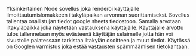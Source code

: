 Yksinkertainen Node sovellus joka renderöi käyttäjälle ilmoittautumislomakkeen iltakyläpaikan arvonnan suorittamiseksi. Sovellus tallentaa osallistujan tiedot google sheets tiedostoon. Samalla arvotaan iltakyläpaikka joka näytetään vastauksena käyttäjälle. Käyttäjälle arvottu tulos tallennetaan myös evästeenä käyttäjän selaimelle jotta hän voi sivustolle palatessaan tarkistaa iltakylän osoitteen ja muut tiedot.
Käytössä on Googlen varmistus joka estää vastausten spämmäämisen tietokantaan.
